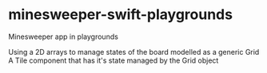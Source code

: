 # minesweeper-swift-playgrounds

Minesweeper app in playgrounds

Using a 2D arrays to manage states of the board modelled as a generic Grid
A Tile component that has it's state managed by the Grid object

